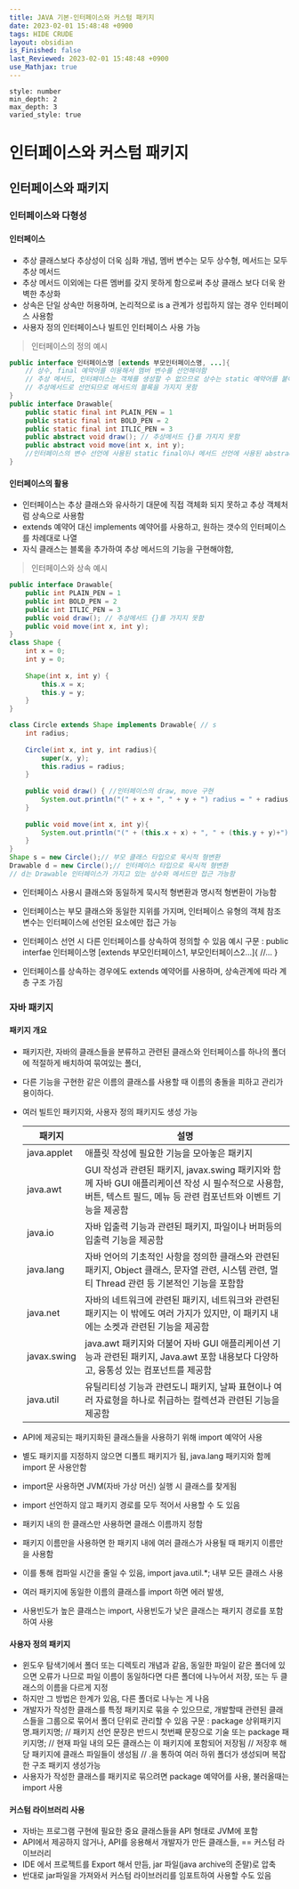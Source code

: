 ```yaml
---
title: JAVA 기본-인터페이스와 커스텀 패키지
date: 2023-02-01 15:48:48 +0900
tags: HIDE CRUDE 
layout: obsidian
is_Finished: false
last_Reviewed: 2023-02-01 15:48:48 +0900
use_Mathjax: true
---
```


```toc
style: number
min_depth: 2
max_depth: 3
varied_style: true
```

# 인터페이스와 커스텀 패키지


## 인터페이스와 패키지
### 인터페이스와 다형성
#### 인터페이스
- 추상 클래스보다 추상성이 더욱 심화 개념, 멤버 변수는 모두 상수형, 메서드는 모두 추상 메서드
- 추상 메서드 이외에는 다른 멤버를 갖지 못하게 함으로써 추상 클래스 보다 더욱 완벽한 추상화
- 상속은 단일 상속만 허용하며, 논리적으로 is a 관계가 성립하지 않는 경우 인터페이스 사용함
- 사용자 정의 인터페이스나 빌트인 인터페이스 사용 가능
> 인터페이스의 정의 예시
```Java
public interface 인터페이스명 [extends 부모인터페이스명, ...]{
	// 상수, final 예약어를 이용해서 멤버 변수를 선언해야함
	// 추상 메서드, 인터페이스는 객체를 생성할 수 없으므로 상수는 static 예약어를 붙여 선언해야 직접 해당 상수를 사용할 수 있음
	// 추상메서드로 선언되므로 메서드의 블록을 가지지 못함
}
public interface Drawable{
	public static final int PLAIN_PEN = 1
	public static final int BOLD_PEN = 2
	public static final int ITLIC_PEN = 3
	public abstract void draw(); // 추상메서드 {}를 가지지 못함
	public abstract void move(int x, int y);
    //인터페이스의 변수 선언에 사용된 static final이나 메서드 선언에 사용된 abstract는 생략 가능
}
```
#### 인터페이스의 활용

- 인터페이스는 추상 클래스와 유사하기 대문에 직접 객체화 되지 못하고 추상 객체처럼 상속으로 사용함
- extends 예약어 대신 implements 예약어를 사용하고, 원하는 갯수의 인터페이스를 차례대로 나열
- 자식 클래스는 블록을 추가하여 추상 메서드의 기능을 구현해야함,
> 인터페이스와 상속 예시
```Java
public interface Drawable{
	public int PLAIN_PEN = 1
	public int BOLD_PEN = 2
	public int ITLIC_PEN = 3
	public void draw(); // 추상메서드 {}를 가지지 못함
	public void move(int x, int y);
}
class Shape {
	int x = 0;
	int y = 0;
	
	Shape(int x, int y) {
		this.x = x;
		this.y = y;
	}
}

class Circle extends Shape implements Drawable{ // s
	int radius;
	
	Circle(int x, int y, int radius){
		super(x, y);
		this.radius = radius;
	}
	
	public void draw() { //인터페이스의 draw, move 구현
		System.out.println("(" + x + ", " + y + ") radius = " + radius);
	}
	
	public void move(int x, int y){
		System.out.println("(" + (this.x + x) + ", " + (this.y + y)+") radius = " + radius);
	}
}
Shape s = new Circle();// 부모 클래스 타입으로 묵시적 형변환
Drawable d = new Circle();// 인터페이스 타입으로 묵시적 형변환
// d는 Drawable 인터페이스가 가지고 있는 상수와 메서드만 접근 가능함
```
- 인터페이스 사용시 클래스와 동일하게 묵시적 형변환과 명시적 형변환이 가능함
- 인터페이스는 부모 클래스와 동일한 지위를 가지며, 인터페이스 유형의 객체 참조 변수는 인터페이스에 선언된 요소에만 접근 가능

- 인터페이스 선언 시 다른 인터페이스를 상속하여 정의할 수 있음
예시 구문 : public interfae 인터페이스명 [extends 부모인터페이스1, 부모인터페이스2...]{
//...
}
- 인터페이스를 상속하는 경우에도 extends 예약어를 사용하며, 상속관계에 따라 계층 구조 가짐
### 자바 패키지
#### 패키지 개요
- 패키지란, 자바의 클래스들을 분류하고 관련된 클래스와 인터페이스를 하나의 폴더에 적절하게 배치하여 묶여있는 폴더,

- 다른 기능을 구현한 같은 이름의 클래스를 사용할 때 이름의 충돌을 피하고 관리가 용이하다.

- 여러 빌트인 패키지와, 사용자 정의 패키지도 생성 가능

  | 패키지      | 설명                                                         |
  | ----------- | ------------------------------------------------------------ |
  | java.applet | 애플릿 작성에 필요한 기능을 모아놓은 패키지                  |
  | java.awt    | GUI 작성과 관련된 패키지, javax.swing 패키지와 함께 자바 GUI 애플리케이션 작성 시 필수적으로 사용함, 버튼, 텍스트 필드, 메뉴 등 관련 컴포넌트와 이벤트 기능을 제공함 |
  | java.io     | 자바 입출력 기능과 관련된 패키지, 파일이나 버퍼등의 입출력 기능을 제공함 |
  | java.lang   | 자바 언어의 기초적인 사항을 정의한 클래스와 관련된 패키지, Object 클래스, 문자열 관련, 시스템 관련, 멀티 Thread 관련 등 기본적인 기능을 포함함 |
  | java.net    | 자바의 네트워크에 관련된 패키지, 네트워크와 관련된 패키지는 이 밖에도 여러 가지가 있지만, 이 패키지 내에는 소켓과 관련된 기능을 제공함 |
  | javax.swing | java.awt 패키지와 더불어 자바 GUI 애플리케이션 기능과 관련된 패키지, Java.awt 포함 내용보다 다양하고, 융통성 있는 컴포넌트를 제공함 |
  | java.util   | 유틸리티성 기능과 관련도니 패키지, 날짜 표현이나 여러 자료형을 하나로 취급하는 컬렉션과 관련된 기능을 제공함 |

- API에 제공되는 패키지화된 클래스들을 사용하기 위해 import 예약어 사용
- 별도 패키지를 지정하지 않으면 디폴트 패키지가 됨, java.lang 패키지와 함께 import 문 사용안함
- import문 사용하면 JVM(자바 가상 머신) 실행 시 클래스를 찾게됨
- import 선언하지 않고 패키지 경로를 모두 적어서 사용할 수 도 있음
- 패키지 내의 한 클래스만 사용하면 클래스 이름까지 정함
- 패키지 이름만을 사용하면 한 패키지 내에 여러 클래스가 사용될 때 패키지 이름만을 사용함
- 이를 통해 컴파일 시간을 줄일 수 있음, import java.util.\*; 내부 모든 클래스 사용
- 여러 패키지에 동일한 이름의 클래스를 import 하면 에러 발생, 
- 사용빈도가 높은 클래스는 import,  사용빈도가 낮은 클래스는 패키지 경로를 포함하여 사용
#### 사용자 정의 패키지
- 윈도우 탐색기에서 폴더 또는 디렉토리 개념과 같음, 동일한 파일이  같은 폴더에 있으면 오류가 나므로 파일 이름이 동일하다면 다른 폴더에 나누어서 저장, 또는 두 클래스의 이름을 다르게 지정
- 하지만 그 방법은 한계가 있음, 다른 폴더로 나누는 게 나음
- 개발자가 작성한 클래스를 특정 패키지로 묶을 수 있으므로, 개발할때 관련된 클래스들을 그룹으로 묶어서 폴더 단위로 관리할 수 있음
구문 :
package 상위패키지명.패키지명; // 패키지 선언 문장은 반드시 첫번째 문장으로 기술
또는
package 패키지명; // 현재 파일 내의 모든 클래스는 이 패키지에 포함되어 저장됨
// 저장후 해당 패키지에 클래스 파일들이 생성됨
//  .을 통하여 여러 하위 폴더가 생성되며 복잡한 구조 패키지 생성가능 
- 사용자가 작성한 클래스를 패키지로 묶으려면 package 예약어를 사용, 불러올때는 import 사용
#### 커스텀 라이브러리 사용
- 자바는 프로그램 구현에 필요한 중요 클래스들을 API 형태로 JVM에 포함
- API에서 제공하지 않거나, API를 응용해서 개발자가 만든 클래스들, == 커스텀 라이브러리
- IDE 에서 프로젝트를 Export 해서 만듬, jar 파일(java archive의 준말)로 압축 
- 반대로 jar파일을 가져와서 커스텀 라이브러리를 임포트하여 사용할 수도 있음